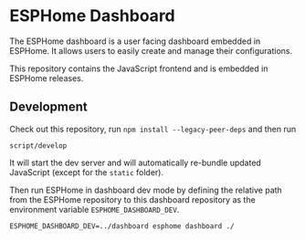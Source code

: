 # ESPHome Dashboard

The ESPHome dashboard is a user facing dashboard embedded in ESPHome. It allows users to easily create and manage their configurations.

This repository contains the JavaScript frontend and is embedded in ESPHome releases.

## Development

Check out this repository, run `npm install --legacy-peer-deps` and then run

```
script/develop
````

It will start the dev server and will automatically re-bundle updated JavaScript (except for the `static` folder).

Then run ESPHome in dashboard dev mode by defining the relative path from the ESPHome repository to this dashboard repository as the environment variable `ESPHOME_DASHBOARD_DEV`.

```
ESPHOME_DASHBOARD_DEV=../dashboard esphome dashboard ./
```
